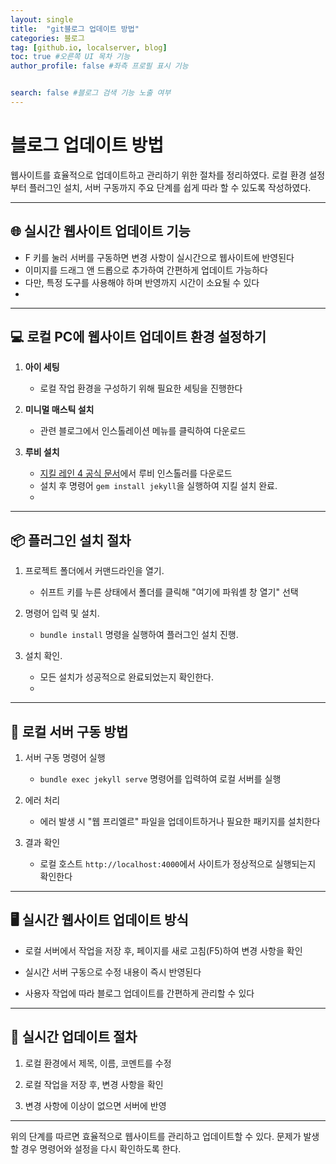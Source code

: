 ```yaml
---
layout: single
title:  "git블로그 업데이트 방법"
categories: 블로그
tag: [github.io, localserver, blog]
toc: true #오른쪽 UI 목차 기능
author_profile: false #좌측 프로필 표시 기능


search: false #블로그 검색 기능 노출 여부
---
```


# 블로그 업데이트 방법

웹사이트를 효율적으로 업데이트하고 관리하기 위한 절차를 정리하였다. 로컬 환경 설정부터 플러그인 설치, 서버 구동까지 주요 단계를 쉽게 따라 할 수 있도록 작성하였다.



---

## 🌐 실시간 웹사이트 업데이트 기능



- F 키를 눌러 서버를 구동하면 변경 사항이 실시간으로 웹사이트에 반영된다
- 이미지를 드래그 앤 드롭으로 추가하여 간편하게 업데이트 가능하다
- 다만, 특정 도구를 사용해야 하며 반영까지 시간이 소요될 수 있다
- 

---

## 💻 로컬 PC에 웹사이트 업데이트 환경 설정하기



1. **아이 세팅**
   - 로컬 작업 환경을 구성하기 위해 필요한 세팅을 진행한다

2. **미니멀 매스틱 설치**
   - 관련 블로그에서 인스톨레이션 메뉴를 클릭하여 다운로드

3. **루비 설치**
   - [지킬 레인 4 공식 문서](https://jekyllrb.com/docs/)에서 루비 인스톨러를 다운로드
   - 설치 후 명령어 `gem install jekyll`을 실행하여 지킬 설치 완료.
   - 

---

## 📦 플러그인 설치 절차



1. 프로젝트 폴더에서 커맨드라인을 열기.
   - 쉬프트 키를 누른 상태에서 폴더를 클릭해 "여기에 파워셸 창 열기" 선택

2. 명령어 입력 및 설치.
   - `bundle install` 명령을 실행하여 플러그인 설치 진행.

3. 설치 확인.
   - 모든 설치가 성공적으로 완료되었는지 확인한다.
   - 

---

## 🔧 로컬 서버 구동 방법



1. 서버 구동 명령어 실행
   - `bundle exec jekyll serve` 명령어를 입력하여 로컬 서버를 실행

2. 에러 처리
   - 에러 발생 시 "웹 프리엘르" 파일을 업데이트하거나 필요한 패키지를 설치한다

3. 결과 확인
   - 로컬 호스트 `http://localhost:4000`에서 사이트가 정상적으로 실행되는지 확인한다
   
     

---

## 🖥️ 실시간 웹사이트 업데이트 방식



- 로컬 서버에서 작업을 저장 후, 페이지를 새로 고침(F5)하여 변경 사항을 확인

- 실시간 서버 구동으로 수정 내용이 즉시 반영된다

- 사용자 작업에 따라 블로그 업데이트를 간편하게 관리할 수 있다

  

---

## 🔄 실시간 업데이트 절차



1. 로컬 환경에서 제목, 이름, 코멘트를 수정

2. 로컬 작업을 저장 후, 변경 사항을 확인

3. 변경 사항에 이상이 없으면 서버에 반영

   

---

위의 단계를 따르면 효율적으로 웹사이트를 관리하고 업데이트할 수 있다. 문제가 발생할 경우 명령어와 설정을 다시 확인하도록 한다.

